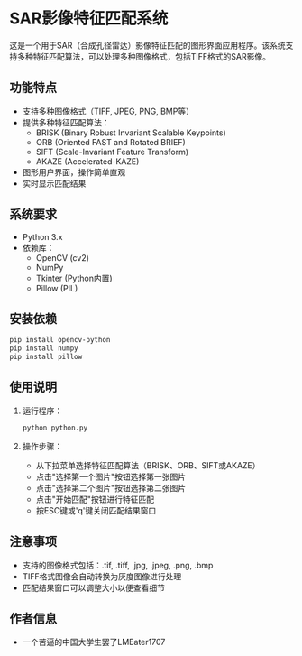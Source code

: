 # SAR影像特征匹配系统

这是一个用于SAR（合成孔径雷达）影像特征匹配的图形界面应用程序。该系统支持多种特征匹配算法，可以处理多种图像格式，包括TIFF格式的SAR影像。

## 功能特点

- 支持多种图像格式（TIFF, JPEG, PNG, BMP等）
- 提供多种特征匹配算法：
  - BRISK (Binary Robust Invariant Scalable Keypoints)
  - ORB (Oriented FAST and Rotated BRIEF)
  - SIFT (Scale-Invariant Feature Transform)
  - AKAZE (Accelerated-KAZE)
- 图形用户界面，操作简单直观
- 实时显示匹配结果

## 系统要求

- Python 3.x
- 依赖库：
  - OpenCV (cv2)
  - NumPy
  - Tkinter (Python内置)
  - Pillow (PIL)

## 安装依赖

```bash
pip install opencv-python
pip install numpy
pip install pillow
```

## 使用说明

1. 运行程序：
   ```bash
   python python.py
   ```

2. 操作步骤：
   - 从下拉菜单选择特征匹配算法（BRISK、ORB、SIFT或AKAZE）
   - 点击"选择第一个图片"按钮选择第一张图片
   - 点击"选择第二个图片"按钮选择第二张图片
   - 点击"开始匹配"按钮进行特征匹配
   - 按ESC键或'q'键关闭匹配结果窗口

## 注意事项

- 支持的图像格式包括：.tif, .tiff, .jpg, .jpeg, .png, .bmp
- TIFF格式图像会自动转换为灰度图像进行处理
- 匹配结果窗口可以调整大小以便查看细节

## 作者信息

- 一个苦逼的中国大学生罢了LMEater1707
